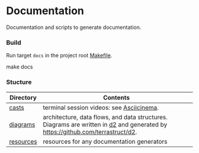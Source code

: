 # Documentation

Documentation and scripts to generate documentation.

### Build

Run target `docs` in the project root [Makefile](../Makefile).

make docs

### Stucture

| Directory                | Contents                                                                                                                                             |
|--------------------------|------------------------------------------------------------------------------------------------------------------------------------------------------|
| [casts](./casts)         | terminal session videos: see [Asciicinema](https://asciinema.org/).                                                                                  |
| [diagrams](./diagrams)   | architecture, data flows, and data structures. Diagrams are written in [d2](https://d2lang.com/) and generated by https://github.com/terrastruct/d2. |
| [resources](./resources) | resources for any documentation generators                                                                                                           |

